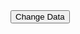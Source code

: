 
<div class="white-panel">
  <graph data="graphData" width="100%" height="600px">
    <x field="Month" order-by="Date"></x>
    <y field="Unit Sales"></y>
    <legend></legend>
    <line field="Owner" value="Aperture"></line>
  </graph>
</div>

<button id="update_data" ng-click="update_data()">
	Change Data
</button>
